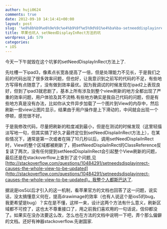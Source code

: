 ```yaml
---
author: huji0624
comments: true
date: 2012-09-10 14:14:41+00:00
layout: post
slug: '%e8%8b%b9%e6%9e%9c%e4%b9%9f%e5%9d%91%e4%ba%ba-setneeddisplayinrect%e6%96%b9%e6%b3%95%e7%9a%84%e5%9d%91'
title: 苹果也坑人 setNeedDisplayInRect方法的坑
wordpress_id: 579
categories:
- iOS
---
```


今天一下午就毁在这个坑爹的setNeedDisplayInRect方法上了.

先吐槽一下ipad3，像素点长宽各提高了一倍，但是处理能力不见长，于是我们之前的代码出现了很多效率问题，但也好，让我意识到之前写的代码的不足，有些地方写得有点随意了，没有做到效率最优。因为我调试的时候发现在ipad2上表现良好，但到了ipad3就悲剧了，基本上所有涉及到整个view刷新的地方全都出现了严重的效率问题，用户体验及其不流畅.有些地方确实是我自己代码的问题，但是有些地方真是没有办法，比如你从文件异步加载了一个图片到View的内存中，然后刷新一些view让图片显示，结果由于用户操作是上下滑动的，中间就会出现一个停顿，感觉很不好。

于是我修改代码，尽量把刷新的粒度减到最小，但是在测试的时候发现（这里轻描淡写地一句，但其实搞了好久才最终定位到setNeedDisplaiInRect方法上），在某些情况下，通常是第一次或者在隔了10几秒以后，调用setNeedDisplaiInRect时，View的整个区域都被刷新了，把setNeedDisplaiInRect的ClassReference反复读了两次，没有任何提到setNeedDisplaiInRect会引起整个View刷新的问题，最后还是在stackoverflow上查到了这个问题,见[http://stackoverflow.com/questions/10484291/setneedsdisplayinrect-causes-the-whole-view-to-be-updated](http://stackoverflow.com/questions/10484291/setneedsdisplayinrect-causes-the-whole-view-to-be-updated)，我整个人都斯巴达了.

据说是ios5以后才引入的这一机制，看苹果官方的文档也回答了这一问题，说实话，没太搞懂意义何在，提高drawimage的效率（也有人说这个是ios5的bug，我更希望是bug）？实在是不懂，这样一来，设计这两个方法有什么意义，刷新区域都不可控了，这也太不尊重接口了，用之前我们喜欢用的一句话说，信仰都没了。如果实在没办法要这么改，怎么也在方法的文档中说明一下吧，弄个那么偏僻的文档。还好有神器stackoverflow.先谢国家.

